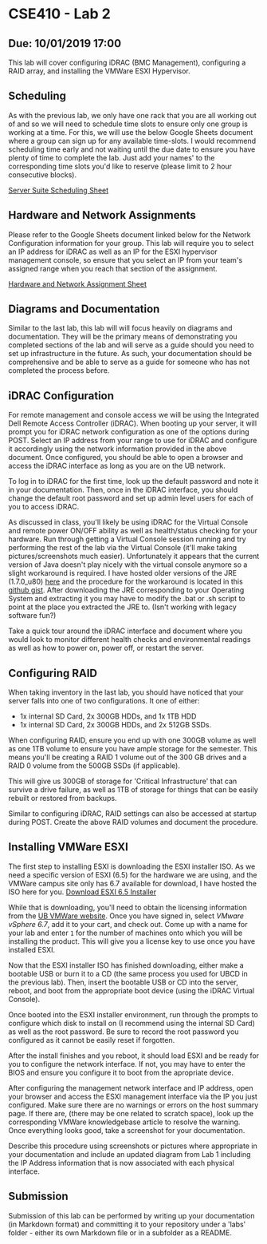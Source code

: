 # CSE410 - Lab 2
## Due: 10/01/2019 17:00

This lab will cover configuring iDRAC (BMC Management), configuring a RAID
array, and installing the VMWare ESXI Hypervisor.

## Scheduling

As with the previous lab, we only have one rack that you are all working out of
and so
we will need to schedule time slots to ensure only one group is working at a
time. For this, we will use the below Google Sheets document where a group can
sign up for any available time-slots. I would recommend scheduling time early
and not waiting until the due date to ensure you have plenty of time to complete
the lab. Just add your names' to the corresponding time slots you'd like to
reserve (please limit to 2 hour consecutive blocks).

[Server Suite Scheduling Sheet](https://docs.google.com/spreadsheets/d/1ThT1EiMb8U6rE0Wi-b5N_OPGh5_YpP0jleBaVWVAJNY/edit?usp=sharing)

## Hardware and Network Assignments

Please refer to the Google Sheets document linked below for the Network
Configuration information for your group. This lab will require you to select an IP
address for iDRAC as well as an IP for the ESXI hypervisor management console,
so ensure that you select an IP from your team's assigned range when you reach
that section of the assignment.

[Hardware and Network Assignment Sheet](https://docs.google.com/spreadsheets/d/1oT5aFdJHxrpBRLtRfUloxs3zTLyxq5A6wlqUBfqjVgU/edit?usp=sharing)

## Diagrams and Documentation

Similar to the last lab, this lab will will focus heavily on diagrams and
documentation. They will be the primary means of demonstrating you completed
sections of the lab and will serve as a guide should you need to set up
infrastructure in the future. As such, your documentation should be
comprehensive and be able to serve as a guide for someone who has not completed
the process before.

## iDRAC Configuration

For remote management and console access we will be using the Integrated Dell
Remote Access Controller (iDRAC). When booting up your server, it will prompt you
for iDRAC network configuration as one of the options during POST. Select an IP
address from your range to use for iDRAC and configure it accordingly using the
network information provided in the above document. Once configured, you should
be able to open a browser and access the iDRAC interface as long as you are on
the UB network.

To log in to iDRAC for the first time, look up the default password and note it
in your documentation. Then, once in the iDRAC interface, you should change the
default root password and set up admin level users for each of you to access
iDRAC.

As discussed in class, you'll likely be using iDRAC for the Virtual Console and
remote power ON/OFF ability as well as health/status checking for your hardware.
Run through getting a Virtual Console session running and try performing the
rest of the lab via the Virtual Console (it'll make taking pictures/screenshots
much easier). Unfortunately it appears that the current version of Java doesn't
play nicely with the virtual console anymore so a slight workaround is required.
I have hosted older versions of the JRE (1.7.0_u80)
[here](https://drive.google.com/drive/folders/19z9QqDrbwgQwf83jzuy44CxG5by_W7I8?usp=sharing)
and the procedure for the workaround is located in this [github
gist](https://gist.github.com/xbb/4fd651c2493ad9284dbcb827dc8886d6). After
downloading the JRE corresponding to your Operating System and extracting it you
may have to modify the .bat or .sh script to point at the place you extracted
the JRE to. (Isn't working with legacy software fun?)

Take a quick tour around the iDRAC interface and document where you would look
to monitor different health checks and environmental readings as well as how to
power on, power off, or restart the server.

## Configuring RAID

When taking inventory in the last lab, you should have noticed that your server
falls into one of two configurations. It one of either:
 
* 1x internal SD Card, 2x 300GB HDDs, and 1x 1TB HDD
* 1x internal SD Card, 2x 300GB HDDs, and 2x 512GB SSDs.

When configuring RAID, ensure you end up with one 300GB volume as well as one 1TB
volume to ensure you have ample storage for the semester. This means you'll be
creating a RAID 1 volume out of the 300 GB drives and a RAID 0 volume from the
500GB SSDs (if applicable).

This will give us 300GB of storage for 'Critical Infrastructure' that can
survive a drive failure, as well as 1TB of storage for things that can be easily
rebuilt or restored from backups.

Similar to configuring iDRAC, RAID settings can also be accessed at startup
during POST. Create the above RAID volumes and document the procedure.

## Installing VMWare ESXI

The first step to installing ESXI is downloading the ESXI installer ISO. As we
need a specific version of ESXI (6.5) for the hardware we are using, and the
VMWare campus site only has 6.7 available for download, I have hosted the ISO
here for you. [Download ESXI 6.5 Installer](https://drive.google.com/file/d/1lBFE6gvCsrruynsEKecLylY75D0t6FRx/view?usp=sharing)

While that is downloading, you'll need to obtain the licensing information from
the [UB VMWare
website](https://e5.onthehub.com/WebStore/ProductsByMajorVersionList.aspx?cmi_mnuMain=f1f60417-9a88-e511-9412-b8ca3a5db7a1&ws=bcc13a83-ebc9-e011-ae14-f04da23e67f6&vsro=8).
Once you have signed in, select *VMware vSphere 6.7*, add it to your cart, and
check out. Come up with a name for your lab and enter `1` for the number of
machines onto which you will be installing the product. This will give you a
license key to use once you have installed ESXI.

Now that the ESXI installer ISO has finished downloading, either make a bootable
USB or burn it to a CD (the same process you used for UBCD in the previous lab).
Then, insert the bootable USB or CD into the server, reboot, and boot from the
appropriate boot device (using the iDRAC Virtual Console).

Once booted into the ESXI installer environment, run through the prompts to
configure which disk to install on (I recommend using the internal SD Card) as
well as the root password. Be sure to record the root password you configured as
it cannot be easily reset if forgotten.

After the install finishes and you reboot, it should load ESXI and be ready for
you to configure the network interface. If not, you may have to enter the BIOS
and ensure you configure it to boot from the apropriate device.


After configuring the management network interface and IP address, open your
browser and access the ESXI management interface via the IP you just configured.
Make sure there are no warnings or errors on the host summary page. If there
are, (there may be one related to scratch space), look up the corresponding
VMWare knowledgebase article to resolve the warning. Once everything looks good,
take a screenshot for your documentation.

Describe this procedure using screenshots or pictures where appropriate in your
documentation and include an updated diagram from Lab 1 including the
IP Address information that is now associated with each physical interface.

## Submission

Submission of this lab can be performed by writing up your documentation (in
Markdown format) and committing it to your repository under a 'labs' folder -
either its own Markdown file or in a subfolder as a README.